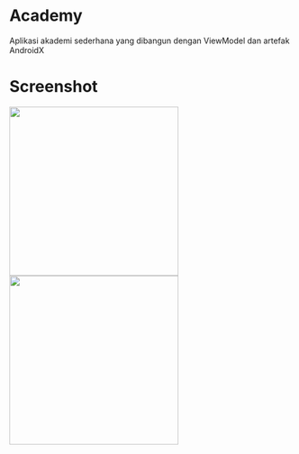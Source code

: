 # Academy
Aplikasi akademi sederhana yang dibangun dengan ViewModel dan artefak AndroidX

# Screenshot
<img src="/home.jpg" width="300p"/>
<img src="/detail.jpg" width="300p"/>
